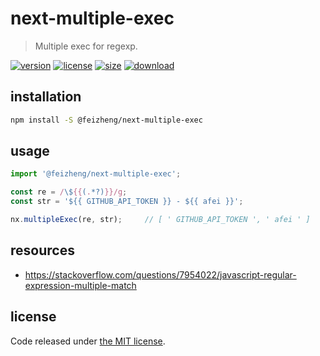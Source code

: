 # next-multiple-exec
> Multiple exec for regexp.

[![version][version-image]][version-url]
[![license][license-image]][license-url]
[![size][size-image]][size-url]
[![download][download-image]][download-url]

## installation
```bash
npm install -S @feizheng/next-multiple-exec
```

## usage
```js
import '@feizheng/next-multiple-exec';

const re = /\${{(.*?)}}/g;
const str = '${{ GITHUB_API_TOKEN }} - ${{ afei }}';

nx.multipleExec(re, str);     // [ ' GITHUB_API_TOKEN ', ' afei ' ]
```

## resources
- https://stackoverflow.com/questions/7954022/javascript-regular-expression-multiple-match

## license
Code released under [the MIT license](https://github.com/afeiship/next-multiple-exec/blob/master/LICENSE.txt).

[version-image]: https://img.shields.io/npm/v/@feizheng/next-multiple-exec
[version-url]: https://npmjs.org/package/@feizheng/next-multiple-exec

[license-image]: https://img.shields.io/npm/l/@feizheng/next-multiple-exec
[license-url]: https://github.com/afeiship/next-multiple-exec/blob/master/LICENSE.txt

[size-image]: https://img.shields.io/bundlephobia/minzip/@feizheng/next-multiple-exec
[size-url]: https://github.com/afeiship/next-multiple-exec/blob/master/dist/next-multiple-exec.min.js

[download-image]: https://img.shields.io/npm/dm/@feizheng/next-multiple-exec
[download-url]: https://www.npmjs.com/package/@feizheng/next-multiple-exec
